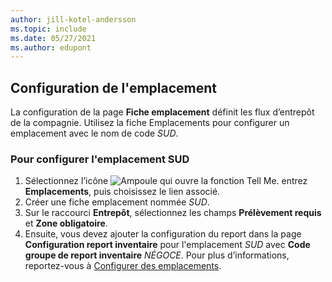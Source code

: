 ```yaml
---
author: jill-kotel-andersson
ms.topic: include
ms.date: 05/27/2021
ms.author: edupont
---
```

## Configuration de l'emplacement

La configuration de la page **Fiche emplacement** définit les flux d’entrepôt de la compagnie. Utilisez la fiche Emplacements pour configurer un emplacement avec le nom de code *SUD*.

### Pour configurer l'emplacement SUD

1. Sélectionnez l’icône ![Ampoule qui ouvre la fonction Tell Me.](../media/ui-search/search_small.png "Dites-moi ce que vous voulez faire") entrez **Emplacements**, puis choisissez le lien associé.  
2. Créer une fiche emplacement nommée *SUD*.  
3. Sur le raccourci **Entrepôt**, sélectionnez les champs **Prélèvement requis** et **Zone obligatoire**.
4. Ensuite, vous devez ajouter la configuration du report dans la page **Configuration report inventaire** pour l'emplacement *SUD* avec **Code groupe de report inventaire** *NÉGOCE*. Pour plus d’informations, reportez-vous à [Configurer des emplacements](../inventory-how-setup-locations.md).
